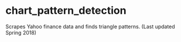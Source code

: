 # chart_pattern_detection
Scrapes Yahoo finance data and finds triangle patterns. (Last updated Spring 2018)
